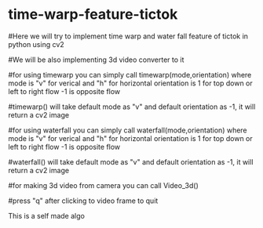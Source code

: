 # time-warp-feature-tictok

#Here we will try to implement time warp and water fall feature of tictok in python using cv2 

#We will be also implementing 3d video converter to it

#for using timewarp you can simply call timewarp(mode,orientation) where mode is "v" for verical and "h" for horizontal orientation is 1 for top down or left to right flow -1 is opposite flow

#timewarp() will take default mode as "v" and default orientation as -1, it will return a cv2 image

#for using waterfall you can simply call waterfall(mode,orientation) where mode is "v" for verical and "h" for horizontal orientation is 1 for top down or left to right flow -1 is opposite flow

#waterfall() will take default mode as "v" and default orientation as -1, it will return a cv2 image

#for making 3d video from camera you can call Video_3d() 

#press "q" after clicking to video frame to quit

This is a self made algo





